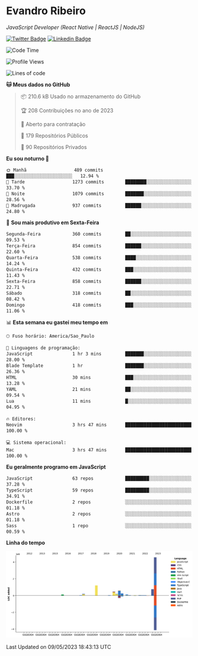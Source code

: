 # Evandro **Ribeiro**

*JavaScript Developer (React Native | ReactJS | NodeJS)*

[![Twitter Badge](https://img.shields.io/badge/-@ribeiroevandro-201B2D?style=flat-square&labelColor=201B2D&logo=twitter&logoColor=white&link=https://twitter.com/ribeiroevandro)](https://twitter.com/ribeiroevandro) 
[![Linkedin Badge](https://img.shields.io/badge/-Evandro%20Ribeiro-201B2D?style=flat-square&logo=Linkedin&logoColor=white&link=https://www.linkedin.com/in/ribeiroevandro)](https://www.linkedin.com/in/ribeiroevandro) 


<!--START_SECTION:waka-->
![Code Time](http://img.shields.io/badge/Code%20Time-3%2C200%20hrs%2013%20mins-blue)

![Profile Views](http://img.shields.io/badge/Visualizac%C3%B5es%20do%20perfil-0-blue)

![Lines of code](https://img.shields.io/badge/Desde%20o%20Hello%20World%20eu%20escrevi-8.6%20million%20linhas%20de%20c%C3%B3digo-blue)

**🐱 Meus dados no GitHub** 

> 📦 210.6 kB Usado no armazenamento do GitHub 
 > 
> 🏆 208 Contribuições no ano de 2023
 > 
> 💼 Aberto para contratação
 > 
> 📜 179 Repositórios Públicos 
 > 
> 🔑 90 Repositórios Privados 
 > 
**Eu sou noturno 🦉** 

```text
🌞 Manhã                  489 commits         ███░░░░░░░░░░░░░░░░░░░░░░   12.94 % 
🌆 Tarde                  1273 commits        ████████░░░░░░░░░░░░░░░░░   33.70 % 
🌃 Noite                  1079 commits        ███████░░░░░░░░░░░░░░░░░░   28.56 % 
🌙 Madrugada              937 commits         ██████░░░░░░░░░░░░░░░░░░░   24.80 % 
```
📅 **Sou mais produtivo em Sexta-Feira** 

```text
Segunda-Feira            360 commits         ██░░░░░░░░░░░░░░░░░░░░░░░   09.53 % 
Terça-Feira              854 commits         ██████░░░░░░░░░░░░░░░░░░░   22.60 % 
Quarta-Feira             538 commits         ████░░░░░░░░░░░░░░░░░░░░░   14.24 % 
Quinta-Feira             432 commits         ███░░░░░░░░░░░░░░░░░░░░░░   11.43 % 
Sexta-Feira              858 commits         ██████░░░░░░░░░░░░░░░░░░░   22.71 % 
Sábado                   318 commits         ██░░░░░░░░░░░░░░░░░░░░░░░   08.42 % 
Domingo                  418 commits         ███░░░░░░░░░░░░░░░░░░░░░░   11.06 % 
```


📊 **Esta semana eu gastei meu tempo em** 

```text
🕑︎ Fuso horário: America/Sao_Paulo

💬 Linguagens de programação: 
JavaScript               1 hr 3 mins         ███████░░░░░░░░░░░░░░░░░░   28.00 % 
Blade Template           1 hr                ███████░░░░░░░░░░░░░░░░░░   26.36 % 
HTML                     30 mins             ███░░░░░░░░░░░░░░░░░░░░░░   13.28 % 
YAML                     21 mins             ██░░░░░░░░░░░░░░░░░░░░░░░   09.54 % 
Lua                      11 mins             █░░░░░░░░░░░░░░░░░░░░░░░░   04.95 % 

🔥 Editores: 
Neovim                   3 hrs 47 mins       █████████████████████████   100.00 % 

💻 Sistema operacional: 
Mac                      3 hrs 47 mins       █████████████████████████   100.00 % 
```

**Eu geralmente programo em JavaScript** 

```text
JavaScript               63 repos            █████████░░░░░░░░░░░░░░░░   37.28 % 
TypeScript               59 repos            █████████░░░░░░░░░░░░░░░░   34.91 % 
Dockerfile               2 repos             ░░░░░░░░░░░░░░░░░░░░░░░░░   01.18 % 
Astro                    2 repos             ░░░░░░░░░░░░░░░░░░░░░░░░░   01.18 % 
Sass                     1 repo              ░░░░░░░░░░░░░░░░░░░░░░░░░   00.59 % 
```



**Linha do tempo**

![Lines of Code chart](https://raw.githubusercontent.com/ribeiroevandro/ribeiroevandro/main/assets/bar_graph.png)


 Last Updated on 09/05/2023 18:43:13 UTC
<!--END_SECTION:waka-->
